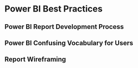 # Power BI Best Practices

## Power BI Report Development Process



## Power BI Confusing Vocabulary for Users

## Report Wireframing
